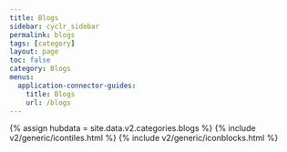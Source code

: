 ```yaml
---
title: Blogs
sidebar: cyclr_sidebar
permalink: blogs
tags: [category]
layout: page
toc: false
category: Blogs
menus:
  application-connector-guides:
    title: Blogs
    url: /blogs
---
```

{% assign hubdata = site.data.v2.categories.blogs %}
{% include v2/generic/icontiles.html %}	
{% include v2/generic/iconblocks.html %}	